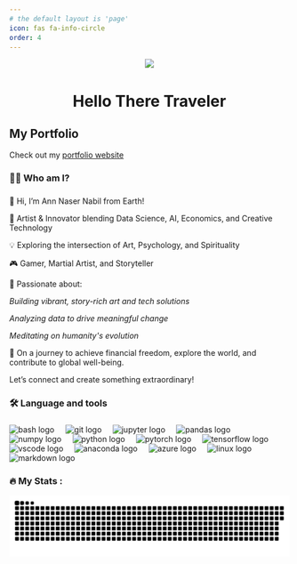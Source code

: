 ```yaml
---
# the default layout is 'page'
icon: fas fa-info-circle
order: 4
---
```





<div align="center">
  <img height="500" src="https://c4.wallpaperflare.com/wallpaper/220/987/639/ubuntu-linux-terminal-hacker-wallpaper-preview.jpg"  />
</div>


###

<h1 align="center">Hello There Traveler</h1>

## My Portfolio

Check out my [portfolio website](https://AnnNaserNabil.github.io) 



###

<h3 align="left">👩‍💻  Who am I?</h3>

###

👋 Hi, I’m Ann Naser Nabil from Earth!

🎨 Artist & Innovator blending Data Science, AI, Economics, and Creative Technology

💡 Exploring the intersection of Art, Psychology, and Spirituality

🎮 Gamer, Martial Artist, and Storyteller

🌟 Passionate about:

*Building vibrant, story-rich art and tech solutions*

*Analyzing data to drive meaningful change* 

*Meditating on humanity's evolution* 

🚀 On a journey to achieve financial freedom, explore the world, and contribute to global well-being.

Let’s connect and create something extraordinary!



###

<h3 align="left">🛠 Language and tools</h3>

###

<div align="left">
  <img src="https://skillicons.dev/icons?i=bash" height="40" alt="bash logo"  />
  <img width="12" />
  <img src="https://cdn.jsdelivr.net/gh/devicons/devicon/icons/git/git-original.svg" height="40" alt="git logo"  />
  <img width="12" />
  <img src="https://cdn.jsdelivr.net/gh/devicons/devicon/icons/jupyter/jupyter-original.svg" height="40" alt="jupyter logo"  />
  <img width="12" />
  <img src="https://img.shields.io/badge/pandas-150458?logo=pandas&logoColor=white&style=for-the-badge" height="40" alt="pandas logo"  />
  <img width="12" />
  <img src="https://img.shields.io/badge/NumPy-013243?logo=numpy&logoColor=white&style=for-the-badge" height="40" alt="numpy logo"  />
  <img width="12" />
  <img src="https://cdn.jsdelivr.net/gh/devicons/devicon/icons/python/python-original.svg" height="40" alt="python logo"  />
  <img width="12" />
  <img src="https://img.shields.io/badge/PyTorch-EE4C2C?logo=pytorch&logoColor=white&style=for-the-badge" height="40" alt="pytorch logo"  />
  <img width="12" />
  <img src="https://img.shields.io/badge/TensorFlow-FF6F00?logo=tensorflow&logoColor=black&style=for-the-badge" height="40" alt="tensorflow logo"  />
  <img width="12" />
  <img src="https://cdn.jsdelivr.net/gh/devicons/devicon/icons/vscode/vscode-original.svg" height="40" alt="vscode logo"  />
  <img width="12" />
  <img src="https://cdn.jsdelivr.net/gh/devicons/devicon/icons/anaconda/anaconda-original.svg" height="40" alt="anaconda logo"  />
  <img width="12" />
  <img src="https://cdn.jsdelivr.net/gh/devicons/devicon/icons/azure/azure-original.svg" height="40" alt="azure logo"  />
  <img width="12" />
  <img src="https://cdn.jsdelivr.net/gh/devicons/devicon/icons/linux/linux-original.svg" height="40" alt="linux logo"  />
  <img width="12" />
  <img src="https://skillicons.dev/icons?i=md" height="40" alt="markdown logo"  />
</div>

###

<h3 align="left">🔥   My Stats :</h3>

![](https://raw.githubusercontent.com/CompetitiveLin/Snake-in-Contribution-Grid/output/github-contribution-grid-snake.svg)

###

